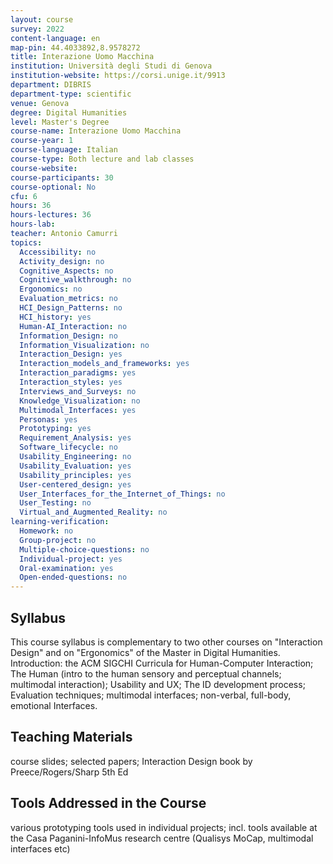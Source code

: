 ```yaml
---
layout: course
survey: 2022
content-language: en
map-pin: 44.4033892,8.9578272
title: Interazione Uomo Macchina
institution: Università degli Studi di Genova
institution-website: https://corsi.unige.it/9913 
department: DIBRIS
department-type: scientific
venue: Genova
degree: Digital Humanities
level: Master's Degree
course-name: Interazione Uomo Macchina
course-year: 1
course-language: Italian
course-type: Both lecture and lab classes
course-website: 
course-participants: 30
course-optional: No
cfu: 6
hours: 36
hours-lectures: 36
hours-lab: 
teacher: Antonio Camurri
topics: 
  Accessibility: no
  Activity_design: no
  Cognitive_Aspects: no
  Cognitive_walkthrough: no
  Ergonomics: no
  Evaluation_metrics: no
  HCI_Design_Patterns: no
  HCI_history: yes
  Human-AI_Interaction: no
  Information_Design: no
  Information_Visualization: no
  Interaction_Design: yes
  Interaction_models_and_frameworks: yes
  Interaction_paradigms: yes
  Interaction_styles: yes
  Interviews_and_Surveys: no
  Knowledge_Visualization: no
  Multimodal_Interfaces: yes
  Personas: yes
  Prototyping: yes
  Requirement_Analysis: yes
  Software_lifecycle: no
  Usability_Engineering: no
  Usability_Evaluation: yes
  Usability_principles: yes
  User-centered_design: yes
  User_Interfaces_for_the_Internet_of_Things: no
  User_Testing: no
  Virtual_and_Augmented_Reality: no
learning-verification: 
  Homework: no 
  Group-project: no 
  Multiple-choice-questions: no 
  Individual-project: yes 
  Oral-examination: yes 
  Open-ended-questions: no 
---
```



## Syllabus 
This course syllabus is complementary to two other courses on "Interaction Design" and on "Ergonomics" of the Master in Digital Humanities. Introduction: the ACM SIGCHI Curricula for Human-Computer Interaction; The Human (intro to the human sensory and perceptual channels; multimodal interaction); Usability and UX; The ID development process; Evaluation techniques; multimodal interfaces; non-verbal, full-body, emotional Interfaces.   

## Teaching Materials 
course slides; selected papers; Interaction Design book by Preece/Rogers/Sharp 5th Ed

## Tools Addressed in the Course 
various prototyping tools used in individual projects; incl. tools available at the Casa Paganini-InfoMus research centre (Qualisys MoCap, multimodal interfaces etc)
